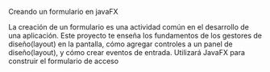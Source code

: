 Creando un formulario en javaFX

La creación de un formulario es una actividad común en el desarrollo
de una aplicación. Este proyecto te enseña los fundamentos de los
gestores de diseño(layout) en la pantalla, cómo agregar controles a un
panel de diseño(layout), y cómo crear eventos de entrada.
Utilizará JavaFX para construir el formulario de acceso
